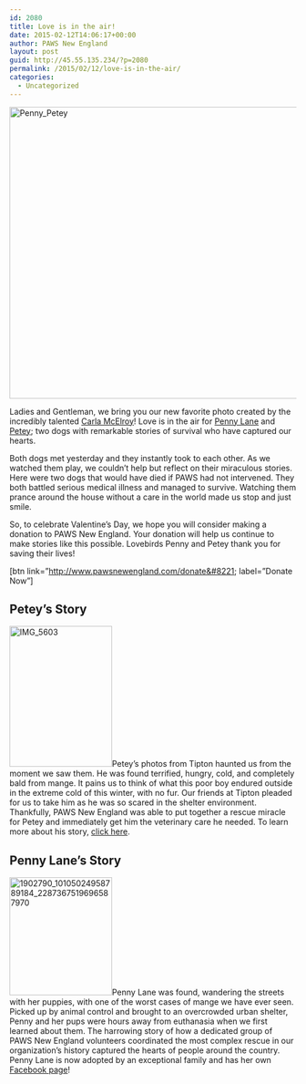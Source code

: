 ```yaml
---
id: 2080
title: Love is in the air!
date: 2015-02-12T14:06:17+00:00
author: PAWS New England
layout: post
guid: http://45.55.135.234/?p=2080
permalink: /2015/02/12/love-is-in-the-air/
categories:
  - Uncategorized
---
```

<div>
  <img class="aligncenter size-medium wp-image-2081" src="https://pawsnewengland.com/wp-content/uploads/2015/02/Penny_Petey-640x512.jpg" alt="Penny_Petey" width="640" height="512" />
</div>

<div>
  <p>
    Ladies and Gentleman, we bring you our new favorite photo created by the incredibly talented <a href="http://www.carlamcelroyphoto.com/" target="_blank" data-cke-saved-href="http://www.carlamcelroyphoto.com/">Carla McElroy</a>! Love is in the air for <a href="https://www.facebook.com/pennylaneallyouneedislove" target="_blank" data-cke-saved-href="https://www.facebook.com/pennylaneallyouneedislove">Penny Lane</a> and <a href="https://pawsnewengland.com/meet-petey/" target="_blank" data-cke-saved-href="https://pawsnewengland.com/meet-petey/">Petey</a>; two dogs with remarkable stories of survival who have captured our hearts.
  </p>
  
  <p>
    Both dogs met yesterday and they instantly took to each other. As we watched them play, we couldn&#8217;t help but reflect on their miraculous stories. Here were two dogs that would have died if PAWS had not intervened. They both battled serious medical illness and managed to survive. Watching them prance around the house without a care in the world made us stop and just smile.
  </p>
  
  <p>
    So, to celebrate Valentine&#8217;s Day, we hope you will consider making a donation to PAWS New England. Your donation will help us continue to make stories like this possible. Lovebirds Penny and Petey thank you for saving their lives!
  </p>
</div>

[btn link=&#8221;http://www.pawsnewengland.com/donate&#8221; label=&#8221;Donate Now&#8221;]

## Petey&#8217;s Story

<div>
  <img class="alignleft  wp-image-2082" src="https://pawsnewengland.com/wp-content/uploads/2015/02/IMG_5603-466x640.jpg" alt="IMG_5603" width="180" height="247" />Petey’s photos from Tipton haunted us from the moment we saw them. He was found terrified, hungry, cold, and completely bald from mange. It pains us to think of what this poor boy endured outside in the extreme cold of this winter, with no fur. Our friends at Tipton pleaded for us to take him as he was so scared in the shelter environment. Thankfully, PAWS New England was able to put together a rescue miracle for Petey and immediately get him the veterinary care he needed. To learn more about his story, <a href="https://pawsnewengland.com/meet-petey/" target="_blank" data-cke-saved-href="https://pawsnewengland.com/meet-petey/">click here</a>.
</div>

<div>
</div>

<div>
</div>

<div>
</div>

<div>
</div>

<div>
  <h2>
    Penny Lane&#8217;s Story
  </h2>
</div>

<div>
  <img class="alignleft  wp-image-1853" src="https://pawsnewengland.com/wp-content/uploads/2014/07/1902790_10105024958789184_2287367519696587970_n-557x640.jpg" alt="1902790_10105024958789184_2287367519696587970" width="180" height="207" />Penny Lane was found, wandering the streets with her puppies, with one of the worst cases of mange we have ever seen. Picked up by animal control and brought to an overcrowded urban shelter, Penny and her pups were hours away from euthanasia when we first learned about them. The harrowing story of how a dedicated group of PAWS New England volunteers coordinated the most complex rescue in our organization&#8217;s history captured the hearts of people around the country. Penny Lane is now adopted by an exceptional family and has her own <a href="https://www.facebook.com/pennylaneallyouneedislove" target="_blank" data-cke-saved-href="https://www.facebook.com/pennylaneallyouneedislove">Facebook page</a>!
</div>

<div>
</div>

<div>
</div>